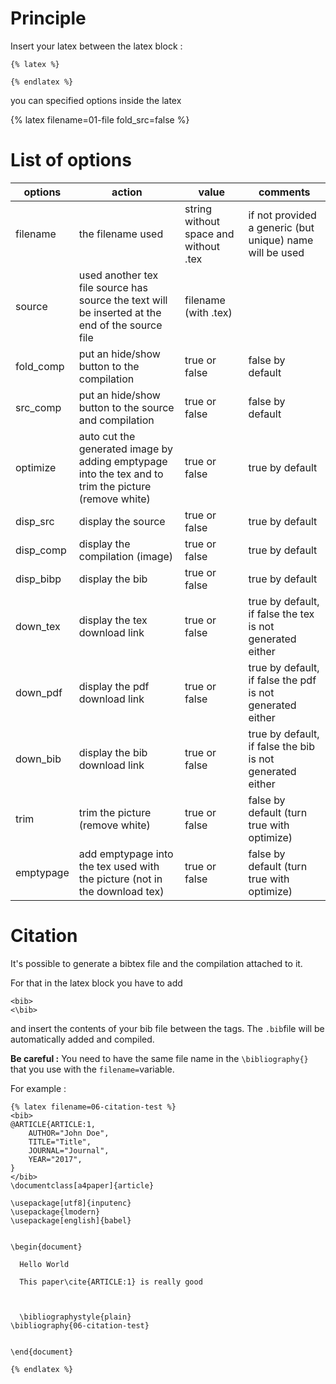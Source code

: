 # Principle
Insert your latex between the latex block :

```
{% latex %}

{% endlatex %}
```

you can specified  options inside the latex

{% latex filename=01-file fold_src=false %}

# List of options
| options   | action   | value   | comments   |
| --- | --- | --- | --- |
|filename|the filename used|string without space and without .tex|if not provided a generic (but unique) name will be used|
|source|used another tex file source has source the text will be inserted at the end of the source file|filename (with .tex)||
|fold_comp|put an hide/show button to the compilation|true or false|false by default|
|src_comp|put an hide/show button to the source and compilation|true or false|false by default|
|optimize|auto cut the generated image by adding emptypage into the tex and to trim the picture (remove white)|true or false|true by default|
|disp_src|display the source|true or false|true by default|
|disp_comp|display the compilation (image)|true or false|true by default|
|disp_bibp|display the bib|true or false|true by default|
|down_tex|display the tex download link|true or false|true by default, if false the tex is not generated either|
|down_pdf|display the pdf download link|true or false|true by default, if false the pdf is not generated either|
|down_bib|display the bib download link|true or false|true by default, if false the bib is not generated either|
|trim|trim the picture (remove white)|true or false|false by default (turn true with optimize)|
|emptypage|add emptypage into the tex used with the picture (not in the download tex)|true or false|false by default (turn true with optimize)|

# Citation

It's possible to generate a bibtex file and the compilation attached to it.

For that in the latex block you have to add

```
<bib>
<\bib>
```
and insert the contents of your bib file between the tags. The ```.bib```file will be automatically added and compiled.

**Be careful :** You need to have the same file name in the ```\bibliography{}``` that you use with the ```filename=```variable.


For example :
```
{% latex filename=06-citation-test %}
<bib>
@ARTICLE{ARTICLE:1,
    AUTHOR="John Doe",
    TITLE="Title",
    JOURNAL="Journal",
    YEAR="2017",
}
</bib>
\documentclass[a4paper]{article}

\usepackage[utf8]{inputenc}
\usepackage{lmodern}
\usepackage[english]{babel}


\begin{document}

  Hello World

  This paper\cite{ARTICLE:1} is really good



  \bibliographystyle{plain}
\bibliography{06-citation-test}


\end{document}

{% endlatex %}
